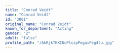 ```yaml
---
title: "Conrad Veidt"
name: "Conrad Veidt"
id: "3001"
original_name: "Conrad Veidt"
known_for_department: "Acting"
gender: "2"
adult: "false"
profile_path: "/AkRjkTKXIUoPlczpPegaiFeg4lu.jpg"
---
```

